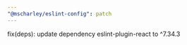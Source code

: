 ```yaml
---
"@mscharley/eslint-config": patch
---
```


fix(deps): update dependency eslint-plugin-react to ^7.34.3
